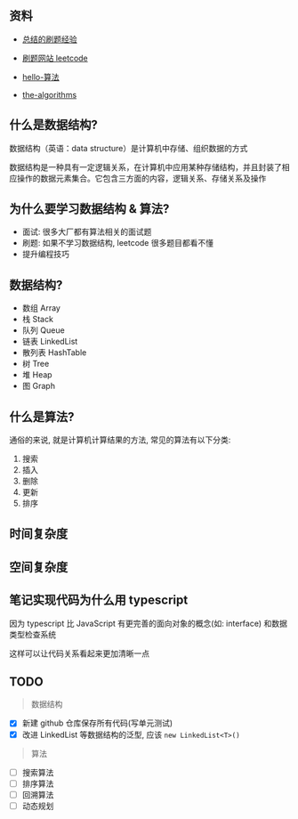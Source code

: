 ## 资料

- [总结的刷题经验](https://leetcode-solution-leetcode-pp.gitbook.io/leetcode-solution/)

- [刷题网站 leetcode](https://leetcode.cn/)

- [hello-算法](https://www.hello-algo.com/)

- [the-algorithms](https://the-algorithms.com/)

## 什么是数据结构?

数据结构（英语：data structure）是计算机中存储、组织数据的方式

数据结构是一种具有一定逻辑关系，在计算机中应用某种存储结构，并且封装了相应操作的数据元素集合。它包含三方面的内容，逻辑关系、存储关系及操作

## 为什么要学习数据结构 & 算法?

- 面试: 很多大厂都有算法相关的面试题
- 刷题: 如果不学习数据结构, leetcode 很多题目都看不懂
- 提升编程技巧

## 数据结构?

- 数组 Array
- 栈 Stack
- 队列 Queue
- 链表 LinkedList
- 散列表 HashTable
- 树 Tree
- 堆 Heap
- 图 Graph

## 什么是算法?

通俗的来说, 就是计算机计算结果的方法, 常见的算法有以下分类:

1. 搜索
2. 插入
3. 删除
4. 更新
5. 排序

## 时间复杂度

## 空间复杂度

## 笔记实现代码为什么用 typescript

因为 typescript 比 JavaScript 有更完善的面向对象的概念(如: interface) 和数据类型检查系统

这样可以让代码关系看起来更加清晰一点

## TODO

> 数据结构

- [x] 新建 github 仓库保存所有代码(写单元测试)
- [x] 改进 LinkedList 等数据结构的泛型, 应该 `new LinkedList<T>()`

> 算法

- [ ] 搜索算法
- [ ] 排序算法
- [ ] 回溯算法
- [ ] 动态规划
